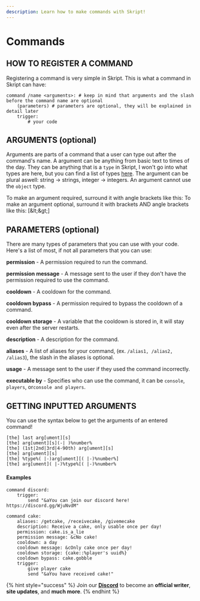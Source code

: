 ```yaml
---
description: Learn how to make commands with Skript!
---
```


# Commands

## HOW TO REGISTER A COMMAND

Registering a command is very simple in Skript. This is what a command in Skript can have:

```text
command /name <arguments>: # keep in mind that arguments and the slash before the command name are optional
    (parameters) # parameters are optional, they will be explained in detail later
    trigger:
        # your code
```

## **ARGUMENTS \(optional\)**

Arguments are parts of a command that a user can type out after the command's name. A argument can be anything from basic text to times of the day. They can be anything that is a `type` in Skript, I won't go into what types are here, but you can find a list of types [here](https://docs.skunity.com/syntax/types). The argument can be plural aswell: string -&gt; strings, integer -&gt; integers. An argument cannot use the `object` type.

To make an argument required, surround it with angle brackets like this:  To make an argument optional, surround it with brackets AND angle brackets like this: \[\&lt;\&gt;\]

## **PARAMETERS \(optional\)**

There are many types of parameters that you can use with your code. Here's a list of most, if not all parameters that you can use:

**permission** - A permission required to run the command.

**permission message** - A message sent to the user if they don't have the permission required to use the command.

**cooldown** - A cooldown for the command.

**cooldown bypass** - A permission required to bypass the cooldown of a command. 

**cooldown storage** - A variable that the cooldown is stored in, it will stay even after the server restarts. 

**description** - A description for the command. 

**aliases** - A list of aliases for your command, \(ex. `/alias1, /alias2, /alias3`\), the slash in the aliases is optional. 

**usage** - A message sent to the user if they used the command incorrectly. 

**executable by** - Specifies who can use the command, it can be `console`, `players`, or`console and players`.

## **GETTING INPUTTED ARGUMENTS** 

You can use the syntax below to get the arguments of an entered command!

```text
[the] last arg[ument][s]
[the] arg[ument][s](-| )%number%
[the] (1st|2nd|3rd|4-90th) arg[ument][s]
[the] arg[ument][s]
[the] %type%( |-)arg[ument][( |-)%number%]
[the] arg[ument]( |-)%type%[( |-)%number%
```

#### **Examples**

```text
command discord:
    trigger:
        send "&aYou can join our discord here! https://discord.gg/WjuNvdM"
```

```text
command cake:
    aliases: /getcake, /receivecake, /givemecake
    description: Receive a cake, only usable once per day!
    permission: cake.is_a_lie
    permission message: &cNo cake!
    cooldown: a day
    cooldown message: &cOnly cake once per day!
    cooldown storage: {cake::%player's uuid%}
    cooldown bypass: cake.gobble
    trigger:
        give player cake
        send "&aYou have received cake!"
```

{% hint style="success" %}
Join our **[Discord](https://invite.gg/minehutxyz)** to become an **official writer**, **site updates**, and **much more**.
{% endhint %}


